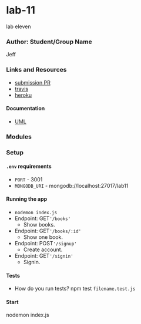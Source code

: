# lab-11
lab eleven

### Author: Student/Group Name
Jeff

### Links and Resources
* [submission PR](https://github.com/JeffLawrence1/lab-11/pull/1)
* [travis](https://www.travis-ci.com/jeff-401-js/lab-11)
* [heroku](https://guarded-falls-59195.herokuapp.com/)


#### Documentation
* [UML](https://photos.app.goo.gl/95muLQeJidEsYXRB8)

### Modules


### Setup
#### `.env` requirements
* `PORT` - 3001
* `MONGODB_URI` - mongodb://localhost:27017/lab11


#### Running the app
* `nodemon index.js`
* Endpoint: GET`'/books'`
  * Show books.
* Endpoint: GET`'/books/:id'`
  * Show one book.
* Endpoint: POST`'/signup'`
  * Create account.
* Endpoint: GET`'/signin'`
  * Signin.


  
#### Tests
* How do you run tests?
npm test `filename.test.js`

#### Start
nodemon index.js 
